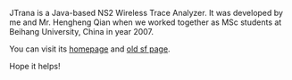 JTrana is a Java-based NS2 Wireless Trace Analyzer. It was developed by me and Mr. Hengheng Qian when we worked together as MSc students at Beihang University, China in year 2007.

You can visit its [homepage](https://sites.google.com/site/ns2trana/) and [old sf page](https://sourceforge.net/projects/jtrana/).

Hope it helps!
